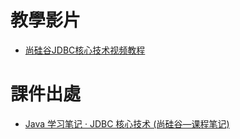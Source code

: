 # 教學影片

- [尚硅谷JDBC核心技术视频教程](https://www.bilibili.com/video/BV1eJ411c7rf/?spm_id_from=333.337.search-card.all.click&vd_source=dd97ccca0358cc54d2813737943d2b54)

# 課件出處

- [Java 学习笔记 · JDBC 核心技术 (尚硅谷—课程笔记)](https://blog.csdn.net/un357951/article/details/112006893)